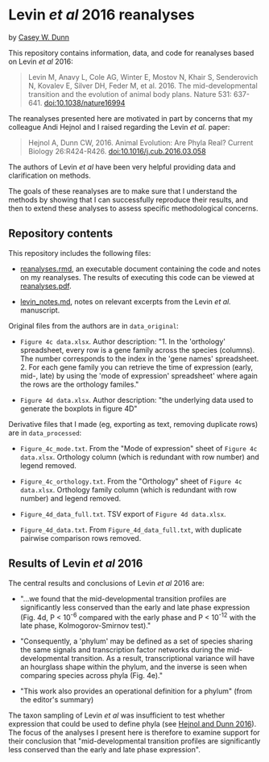 # Levin *et al* 2016 reanalyses

by [Casey W. Dunn](http://dunnlab.org/)

This repository contains information, data, and code for reanalyses based on Levin *et al* 2016:

> Levin M, Anavy L, Cole AG, Winter E, Mostov N, Khair S, Senderovich N, Kovalev E, Silver DH, Feder M, et al. 2016. The mid-developmental transition and the evolution of animal body plans. Nature 531: 637-641. [doi:10.1038/nature16994](http://dx.doi.org/10.1038/nature16994)

The reanalyses presented here are motivated in part by concerns that my colleague Andi Hejnol and I raised regarding the Levin *et al.* paper:

> Hejnol A, Dunn CW, 2016. Animal Evolution: Are Phyla Real? Current Biology 26:R424-R426. [doi:10.1016/j.cub.2016.03.058](http://dx.doi.org/10.1016/j.cub.2016.03.058)

The authors of Levin *et al* have been very helpful providing data and clarification on methods.

The goals of these reanalyses are to make sure that I understand the methods by showing that I can successfully reproduce their results, and then to extend these analyses to assess specific methodological concerns.

## Repository contents

This repository includes the following files:

- [reanalyses.rmd](./reanalyses.rmd), an executable document containing the code and notes on my reanalyses. The results of executing this code can be viewed at [reanalyses.pdf](./reanalyses.pdf?raw=true).

- [levin_notes.md](./levin_notes.md), notes on relevant excerpts from the Levin *et al.* manuscript.

Original files from the authors are in `data_original`:

- `Figure 4c data.xlsx`. Author description: "1. In the 'orthology' spreadsheet, every row is a gene family across the species (columns). The number corresponds to the index in the 'gene names' spreadsheet. 2. For each gene family you can retrieve the time of expression (early, mid-, late) by using the 'mode of expression' spreadsheet' where again the rows are the orthology familes."

- `Figure 4d data.xlsx`. Author description: "the underlying data used to generate the boxplots in figure 4D"

Derivative files that I made (eg, exporting as text, removing duplicate rows) are in `data_processed`:

- `Figure_4c_mode.txt`. From the "Mode of expression" sheet of `Figure 4c data.xlsx`. Orthology column (which is redundant with row number) and legend removed. 

- `Figure_4c_orthology.txt`. From the "Orthology" sheet of `Figure 4c data.xlsx`. Orthology family column (which is redundant with row number) and legend removed.

- `Figure_4d_data_full.txt`. TSV export of `Figure 4d data.xlsx`.

- `Figure_4d_data.txt`. From `Figure_4d_data_full.txt`, with duplicate pairwise comparison rows removed.

## Results of Levin *et al* 2016

The central results and conclusions of Levin *et al* 2016 are:

- "...we found that the mid-developmental transition profiles are significantly less conserved than the early and late phase expression (Fig. 4d, P < 10<sup>-6</sup> compared with the early phase and P < 10<sup>-12</sup> with the late phase, Kolmogorov-Smirnov test)."

- "Consequently, a 'phylum' may be defined as a set of species sharing the same signals and transcription factor networks during the mid-developmental transition. As a result, transcriptional variance will have an hourglass shape within the phylum, and the inverse is seen when comparing species across phyla (Fig. 4e)."

- "This work also provides an operational definition for a phylum" (from the editor's summary)

The taxon sampling of Levin *et al* was insufficient to test whether expression that could be used to define phyla (see [Hejnol and Dunn 2016](http://dx.doi.org/10.1016/j.cub.2016.03.058)). The focus of the analyses I present here is therefore to examine support for their conclusion that "mid-developmental transition profiles are significantly less conserved than the early and late phase expression".
